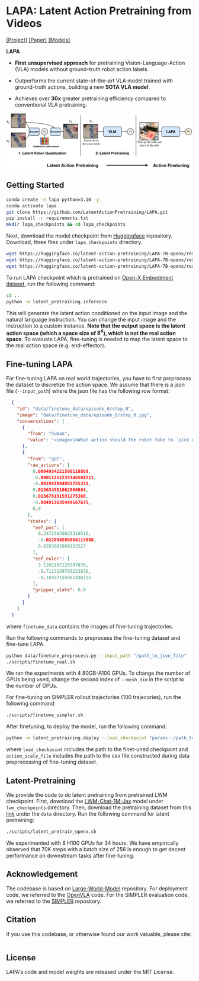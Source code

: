 # LAPA: Latent Action Pretraining from Videos
[[Project]](https://github.com/LatentActionPretraining/LAPA)
[[Paper]]()
[[Models]](https://huggingface.co/latent-action-pretraining/LAPA-7B-openx)

**LAPA** 

- **First unsupervised approach** for pretraining Vision-Language-Action (VLA) models without ground-truth robot action labels.

- Outperforms the current state-of-the-art VLA model trained with ground-truth actions, building a new **SOTA VLA model**.

- Achieves over **30x** greater pretraining efficiency compared to conventional VLA pretraining.

<div align="center">
  <img src="./imgs/latent_action_pretraining.png"/>
</div>


## Getting Started 

```bash
conda create -n lapa python=3.10 -y
conda activate lapa
git clone https://github.com/LatentActionPretraining/LAPA.git
pip install -r requirements.txt 
mkdir lapa_checkpoints && cd lapa_checkpoints
```
Next, download the model checkpoint from [Huggingface](https://huggingface.co/latent-action-pretraining/LAPA-7B-openx) repository. Download, three files under `lapa_checkpoints` directory. 

```bash
wget https://huggingface.co/latent-action-pretraining/LAPA-7B-openx/resolve/main/tokenizer.model
wget https://huggingface.co/latent-action-pretraining/LAPA-7B-openx/resolve/main/vqgan
wget https://huggingface.co/latent-action-pretraining/LAPA-7B-openx/resolve/main/params
```

To run LAPA checkpoint which is pretrained on [Open-X Embodiment dataset](https://arxiv.org/abs/2310.08864), run the following command:
```bash
cd ..
python -m latent_pretraining.inference
```
This will generate the latent action conditioned on the input image and the natural language instruction.
You can change the input image and the instruction to a custom instance. **Note that the output space is the latent action space (which a space size of $8^4$), which is not the real action space**. To evaluate LAPA, fine-tuning is needed to map the latent space to the real action space (e.g. end-effector).

## Fine-tuning LAPA 
For fine-tuning LAPA on real world trajectories, you have to first preprocess the dataset to discretize the action space. We assume that there is a json file (`--input_path`) where the json file has the following row format:
```json
  {
    "id": "data/finetune_data/episode_0/step_0",
    "image": "data/finetune_data/episode_0/step_0.jpg",
    "conversations": [
      {
        "from": "human",
        "value": "<image>\nWhat action should the robot take to `pick up the milk and put it in the sink`"
      },
      {
        "from": "gpt",
        "raw_actions": [
          0.0004934221506118809,
          -0.00011252239346504211,
          -0.001941084861755371,
          0.013634951062806884,
          0.013678191591275368,
          -0.004913635449167675,
          0.0
        ],
        "states": {
          "eef_pos": [
            0.24725835025310516,
            -0.022094586864113808,
            0.9283081889152527
          ],
          "eef_euler": [
            3.1202197128587876,
            -0.7113159765223936,
            -0.10937155062330725
          ],
          "gripper_state": 0.0
        }
      }
    ]
  }
```
where `finetune_data` contains the images of fine-tuning trajectories.

Run the following commands to preprocess the fine-tuning dataset and fine-tune LAPA.
```bash
python data/finetune_preprocess.py --input_path "/path_to_json_file" --output_filename "/data/real_finetune.jsonl" --csv_filename "data/real_finetune.csv"
./scripts/finetune_real.sh
```
We ran the experiments with 4 80GB-A100 GPUs. To change the number of GPUs being used, change the second index of `--mesh_dim` in the script to the number of GPUs.

For fine-tuning on SIMPLER rollout trajectories (100 trajecories), run the following command:
```bash
./scripts/finetune_simpler.sh
```

After finetuning, to deploy the model, run the following command:
```bash
python -m latent_pretraining.deploy --load_checkpoint "params::/path_to_the_finetuned_ckpt" --action_scale_file "data/real_finetune.csv"
```
where `load_checkpoint` includes the path to the finet-uned checkpoint and `action_scale_file` includes the path to the csv file constructed during data preprocessing of fine-tuning dataset.

## Latent-Pretraining 
We provide the code to do latent pretraining from pretrained LWM checkpoint. First, download the [LWM-Chat-1M-Jax](https://huggingface.co/LargeWorldModel/LWM-Chat-1M-Jax) model under `lwm_checkpoints` directory. Then, download the pretraining dataset from this [link]() under the `data` directory. Run the following command for latent pretraining:
```bash
./scripts/latent_pretrain_openx.sh
```
We experimented with 8 H100 GPUs for 34 hours. We have empirically observed that 70K steps with a batch size of 256 is enough to get decent performance on downstream tasks after fine-tuning.

## Acknowledgement 
The codebase is based on [Large-World-Model](https://github.com/LargeWorldModel/LWM) repository. For deployment code, we referred to the [OpenVLA](https://github.com/openvla/openvla) code. For the SIMPLER evaluation code, we referred to the [SIMPLER](https://github.com/simpler-env/SimplerEnv) repository.


## Citation

If you use this codebase, or otherwise found our work valuable, please cite:
```
```

## License

LAPA's code and model weights are released under the MIT License. 
